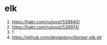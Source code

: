 # elk
1. https://habr.com/ru/post/538840/
2. https://habr.com/ru/post/538974/
3. 1
4. https://github.com/deviantony/docker-elk.git
